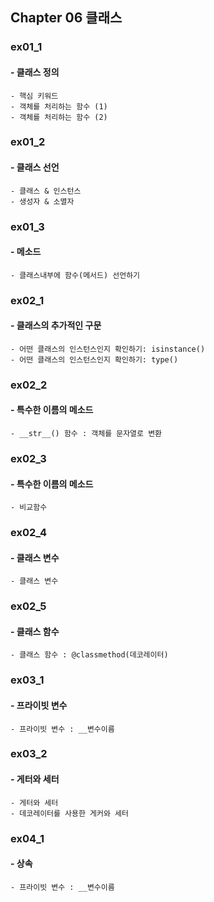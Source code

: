 ## Chapter 06 클래스 

### ex01_1
#### - 클래스 정의 
    - 핵심 키워드
    - 객체를 처리하는 함수 (1)
    - 객체를 처리하는 함수 (2)

### ex01_2
#### - 클래스 선언 
    - 클래스 & 인스턴스  
    - 생성자 & 소멸자 

### ex01_3
#### - 메소드
    - 클래스내부에 함수(메서드) 선언하기  

### ex02_1
#### - 클래스의 추가적인 구문
    - 어떤 클래스의 인스턴스인지 확인하기: isinstance()
    - 어떤 클래스의 인스턴스인지 확인하기: type()

### ex02_2
#### - 특수한 이름의 메소드
    - __str__() 함수 : 객체를 문자열로 변환

### ex02_3
#### - 특수한 이름의 메소드
    - 비교함수 

### ex02_4
#### - 클래스 변수
    - 클래스 변수 

### ex02_5
#### - 클래스 함수
    - 클래스 함수 : @classmethod(데코레이터)

### ex03_1
#### - 프라이빗 변수
    - 프라이빗 변수 : __변수이름

### ex03_2
#### - 게터와 세터 
    - 게터와 세터 
    - 데코레이터를 사용한 게커와 세터 

### ex04_1
#### - 상속
    - 프라이빗 변수 : __변수이름
